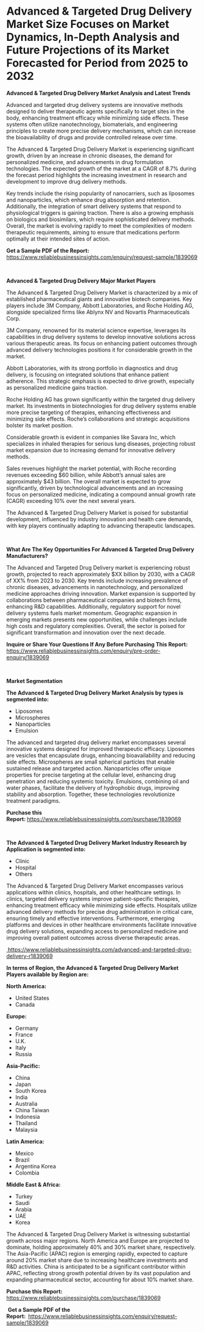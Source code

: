 <p><h1>Advanced & Targeted Drug Delivery Market Size Focuses on Market Dynamics, In-Depth Analysis and Future Projections of its Market Forecasted for Period from 2025 to 2032</h1></p><p><strong>Advanced & Targeted Drug Delivery Market Analysis and Latest Trends</strong></p>
<p><p>Advanced and targeted drug delivery systems are innovative methods designed to deliver therapeutic agents specifically to target sites in the body, enhancing treatment efficacy while minimizing side effects. These systems often utilize nanotechnology, biomaterials, and engineering principles to create more precise delivery mechanisms, which can increase the bioavailability of drugs and provide controlled release over time.</p><p>The Advanced & Targeted Drug Delivery Market is experiencing significant growth, driven by an increase in chronic diseases, the demand for personalized medicine, and advancements in drug formulation technologies. The expected growth of the market at a CAGR of 8.7% during the forecast period highlights the increasing investment in research and development to improve drug delivery methods. </p><p>Key trends include the rising popularity of nanocarriers, such as liposomes and nanoparticles, which enhance drug absorption and retention. Additionally, the integration of smart delivery systems that respond to physiological triggers is gaining traction. There is also a growing emphasis on biologics and biosimilars, which require sophisticated delivery methods. Overall, the market is evolving rapidly to meet the complexities of modern therapeutic requirements, aiming to ensure that medications perform optimally at their intended sites of action.</p></p>
<p><strong>Get a Sample PDF of the Report:&nbsp;</strong> <a href="https://www.reliablebusinessinsights.com/enquiry/request-sample/1839069?utm_campaign=2099&utm_medium=2&utm_source=Github&utm_content=ia&utm_term=14042025&utm_id=advanced-targeted-drug-delivery">https://www.reliablebusinessinsights.com/enquiry/request-sample/1839069</a></p>
<p>&nbsp;</p>
<p><strong>Advanced & Targeted Drug Delivery Major Market Players</strong></p>
<p><p>The Advanced & Targeted Drug Delivery Market is characterized by a mix of established pharmaceutical giants and innovative biotech companies. Key players include 3M Company, Abbott Laboratories, and Roche Holding AG, alongside specialized firms like Ablynx NV and Novartis Pharmaceuticals Corp.</p><p>3M Company, renowned for its material science expertise, leverages its capabilities in drug delivery systems to develop innovative solutions across various therapeutic areas. Its focus on enhancing patient outcomes through advanced delivery technologies positions it for considerable growth in the market.</p><p>Abbott Laboratories, with its strong portfolio in diagnostics and drug delivery, is focusing on integrated solutions that enhance patient adherence. This strategic emphasis is expected to drive growth, especially as personalized medicine gains traction.</p><p>Roche Holding AG has grown significantly within the targeted drug delivery market. Its investments in biotechnologies for drug delivery systems enable more precise targeting of therapies, enhancing effectiveness and minimizing side effects. Roche’s collaborations and strategic acquisitions bolster its market position.</p><p>Considerable growth is evident in companies like Savara Inc, which specializes in inhaled therapies for serious lung diseases, projecting robust market expansion due to increasing demand for innovative delivery methods.</p><p>Sales revenues highlight the market potential, with Roche recording revenues exceeding $60 billion, while Abbott’s annual sales are approximately $43 billion. The overall market is expected to grow significantly, driven by technological advancements and an increasing focus on personalized medicine, indicating a compound annual growth rate (CAGR) exceeding 10% over the next several years.</p><p>The Advanced & Targeted Drug Delivery Market is poised for substantial development, influenced by industry innovation and health care demands, with key players continually adapting to advancing therapeutic landscapes.</p></p>
<p>&nbsp;</p>
<p><strong>What Are The Key Opportunities For Advanced & Targeted Drug Delivery Manufacturers?</strong></p>
<p><p>The Advanced and Targeted Drug Delivery market is experiencing robust growth, projected to reach approximately $XX billion by 2030, with a CAGR of XX% from 2023 to 2030. Key trends include increasing prevalence of chronic diseases, advancements in nanotechnology, and personalized medicine approaches driving innovation. Market expansion is supported by collaborations between pharmaceutical companies and biotech firms, enhancing R&D capabilities. Additionally, regulatory support for novel delivery systems fuels market momentum. Geographic expansion in emerging markets presents new opportunities, while challenges include high costs and regulatory complexities. Overall, the sector is poised for significant transformation and innovation over the next decade.</p></p>
<p><strong>Inquire or Share Your Questions If Any Before Purchasing This Report:</strong> <a href="https://www.reliablebusinessinsights.com/enquiry/pre-order-enquiry/1839069?utm_campaign=2099&utm_medium=2&utm_source=Github&utm_content=ia&utm_term=14042025&utm_id=advanced-targeted-drug-delivery">https://www.reliablebusinessinsights.com/enquiry/pre-order-enquiry/1839069</a></p>
<p>&nbsp;</p>
<p><strong>Market Segmentation</strong></p>
<p><strong>The Advanced & Targeted Drug Delivery Market Analysis by types is segmented into:</strong></p>
<p><ul><li>Liposomes</li><li>Microspheres</li><li>Nanoparticles</li><li>Emulsion</li></ul></p>
<p><p>The advanced and targeted drug delivery market encompasses several innovative systems designed for improved therapeutic efficacy. Liposomes are vesicles that encapsulate drugs, enhancing bioavailability and reducing side effects. Microspheres are small spherical particles that enable sustained release and targeted action. Nanoparticles offer unique properties for precise targeting at the cellular level, enhancing drug penetration and reducing systemic toxicity. Emulsions, combining oil and water phases, facilitate the delivery of hydrophobic drugs, improving stability and absorption. Together, these technologies revolutionize treatment paradigms.</p></p>
<p><strong>Purchase this Report:&nbsp;</strong><a href="https://www.reliablebusinessinsights.com/purchase/1839069?utm_campaign=2099&utm_medium=2&utm_source=Github&utm_content=ia&utm_term=14042025&utm_id=advanced-targeted-drug-delivery">https://www.reliablebusinessinsights.com/purchase/1839069</a></p>
<p>&nbsp;</p>
<p><strong>The Advanced & Targeted Drug Delivery Market Industry Research by Application is segmented into:</strong></p>
<p><ul><li>Clinic</li><li>Hospital</li><li>Others</li></ul></p>
<p><p>The Advanced & Targeted Drug Delivery Market encompasses various applications within clinics, hospitals, and other healthcare settings. In clinics, targeted delivery systems improve patient-specific therapies, enhancing treatment efficacy while minimizing side effects. Hospitals utilize advanced delivery methods for precise drug administration in critical care, ensuring timely and effective interventions. Furthermore, emerging platforms and devices in other healthcare environments facilitate innovative drug delivery solutions, expanding access to personalized medicine and improving overall patient outcomes across diverse therapeutic areas.</p></p>
<p><a href="https://www.reliablebusinessinsights.com/advanced-and-targeted-drug-delivery-r1839069?utm_campaign=2099&utm_medium=2&utm_source=Github&utm_content=ia&utm_term=14042025&utm_id=advanced-targeted-drug-delivery">&nbsp;https://www.reliablebusinessinsights.com/advanced-and-targeted-drug-delivery-r1839069</a></p>
<p><strong>In terms of Region, the Advanced & Targeted Drug Delivery Market Players available by Region are:</strong></p>
<p>
    <p> <strong> North America: </strong>
        <ul>
            <li>United States</li>
            <li>Canada</li>
        </ul>
        </p> 
    <p> <strong> Europe: </strong>
        <ul>
            <li>Germany</li>
            <li>France</li>
            <li>U.K.</li>
            <li>Italy</li>
            <li>Russia</li>
        </ul>
        </p> 
    <p> <strong> Asia-Pacific: </strong>
        <ul>
            <li>China</li>
            <li>Japan</li>
            <li>South Korea</li>
            <li>India</li>
            <li>Australia</li>
            <li>China Taiwan</li>
            <li>Indonesia</li>
            <li>Thailand</li>
            <li>Malaysia</li>
        </ul>
        </p> 
    <p> <strong> Latin America: </strong>
        <ul>
            <li>Mexico</li>
            <li>Brazil</li>
            <li>Argentina Korea</li>
            <li>Colombia</li>
        </ul>
        </p> 
    <p> <strong> Middle East & Africa: </strong>
        <ul>
            <li>Turkey</li>
            <li>Saudi</li>
            <li>Arabia</li>
            <li>UAE</li>
            <li>Korea</li>
        </ul>
    </p>
    </p>
<p><p>The Advanced & Targeted Drug Delivery Market is witnessing substantial growth across major regions. North America and Europe are projected to dominate, holding approximately 40% and 30% market share, respectively. The Asia-Pacific (APAC) region is emerging rapidly, expected to capture around 20% market share due to increasing healthcare investments and R&D activities. China is anticipated to be a significant contributor within APAC, reflecting strong growth potential driven by its vast population and expanding pharmaceutical sector, accounting for about 10% market share.</p></p>
<p><strong>Purchase this Report: </strong><a href="https://www.reliablebusinessinsights.com/purchase/1839069?utm_campaign=2099&utm_medium=2&utm_source=Github&utm_content=ia&utm_term=14042025&utm_id=advanced-targeted-drug-delivery">https://www.reliablebusinessinsights.com/purchase/1839069</a></p>
<p>&nbsp;<strong>Get a Sample PDF of the Report:&nbsp;&nbsp;</strong><a href="https://www.reliablebusinessinsights.com/enquiry/request-sample/1839069?utm_campaign=2099&utm_medium=2&utm_source=Github&utm_content=ia&utm_term=14042025&utm_id=advanced-targeted-drug-delivery">https://www.reliablebusinessinsights.com/enquiry/request-sample/1839069</a></p>
<p><strong></strong></p>
<p><p></p><p></p><p></p></p>